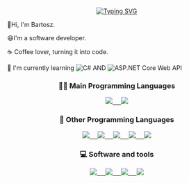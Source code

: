 <h1></h1>
<div align="center">
<a href="https://git.io/typing-svg"><img src="https://readme-typing-svg.demolab.com?font=Fira+Code&pause=1000&color=CD1FF7&random=false&width=435&height=100&lines=Hello+there!+Welcome+on+my+profile." alt="Typing SVG" /></a>
</div>

<p class="heading-element">👋Hi, I'm Bartosz.</p>
<p class="heading-element">😄I'm a software developer.</p>
<p class="heading-element">☕ Coffee lover, turning it into code.</p>
<p class="heading-element">🌱 I'm currently learning <img src="https://camo.githubusercontent.com/9a719a1bb35e455354f4c92ec37050c74ef07aa5b9dc53d49655eed02bfe52b9/68747470733a2f2f696d672e736869656c64732e696f2f62616467652f432532332d4130323046303f7374796c653d706c6173746963266c6f676f3d632d7368617270266c6f676f436f6c6f723d7768697465" alt="C#" data-canonical-src="https://img.shields.io/badge/C%23-A020F0?style=plastic&amp;logo=c-sharp&amp;logoColor=white" style="max-width: 100%;"> AND <img src="https://camo.githubusercontent.com/db074aa9a2a4a9f99cbcd91f13e9ee1f61bce7bb2984c4bc13aa2555726c750c/68747470733a2f2f696d672e736869656c64732e696f2f62616467652f4153502e4e45545f436f72655f5765625f4150492d4130323046303f7374796c653d706c6173746963266c6f676f3d2e6e6574266c6f676f436f6c6f723d7768697465" alt="ASP.NET Core Web API" data-canonical-src="https://img.shields.io/badge/ASP.NET_Core_Web_API-A020F0?style=plastic&amp;logo=.net&amp;logoColor=white" style="max-width: 100%;"></p>


<h3 align="center">👨‍💻 Main Programming Languages</h3>
<p align="center">
  <a href="https://skillicons.dev">
    <img src="https://skillicons.dev/icons?i=cs" />&nbsp;&nbsp;&nbsp;&nbsp;
    <img src="https://skillicons.dev/icons?i=dotnet"/>
  </a>
</p>

<h3 align="center">🔧 Other Programming Languages</h3>
<p align="center">
  <a href="https://skillicons.dev" width="502px">
    <img src="https://skillicons.dev/icons?i=python"/>&nbsp;&nbsp;&nbsp;&nbsp;
    <img src="https://skillicons.dev/icons?i=html"/>&nbsp;&nbsp;&nbsp;&nbsp;
    <img src="https://skillicons.dev/icons?i=css"/>&nbsp;&nbsp;&nbsp;&nbsp;
    <img src="https://skillicons.dev/icons?i=js"/>&nbsp;&nbsp;&nbsp;&nbsp;
    <img src="https://skillicons.dev/icons?i=bootstrap" />
  </a>
</p>

<h3 align="center">💻 Software and tools</h3>
<p align="center">
  <a href="https://skillicons.dev" width="502px">
    <img src="https://skillicons.dev/icons?i=git"/>&nbsp;&nbsp;&nbsp;&nbsp;
    <img src="https://skillicons.dev/icons?i=docker"/>&nbsp;&nbsp;&nbsp;&nbsp;
    <img src="https://skillicons.dev/icons?i=mysql"/>&nbsp;&nbsp;&nbsp;&nbsp;
    <img src="https://skillicons.dev/icons?i=visualstudio"/>
  </a>
</p>
<h1></h1>

